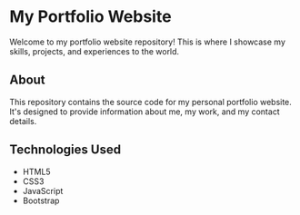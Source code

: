 # My Portfolio Website

Welcome to my portfolio website repository! This is where I showcase my skills, projects, and experiences to the world.


## About

This repository contains the source code for my personal portfolio website. It's designed to provide information about me, my work, and my contact details.

## Technologies Used

- HTML5
- CSS3
- JavaScript
- Bootstrap

